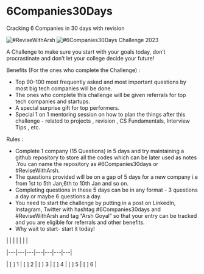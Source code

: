# 6Companies30Days
Cracking 6 Companies in 30 days with revision

![#ReviseWithArsh](https://shields.io/badge/RevisionWthArsh-green?style=flat) ![#6Companies30Days](https://shields.io/badge/6Companies30Days-blue?style=flat) Challenge 2023

A Challenge to make sure you start with your goals today, don’t procrastinate and don’t let your college decide your future!

Benefits (For the ones who complete the Challenge) :
- Top 90-100 most frequently asked and most important questions by most big tech companies will be done.
- The ones who complete this challenge will be given referrals for top tech companies and startups.
- A special surprise gift for top performers.
- Special 1 on 1 mentoring session on how to plan the things after this challenge - related to projects , revision , CS Fundamentals, Interview Tips , etc.

Rules :
- Complete 1 company (15 Questions) in 5 days and try maintaining a github repository to store all the codes which can be later used as notes .You can name the repository as #6Companies30days or #ReviseWithArsh.
- The questions provided will be on a gap of 5 days for a new company i.e from 1st to 5th Jan,6th to 10th Jan and so on.
- Completing questions in these 5 days can be in any format - 3 questions a day or maybe 6 questions a day.
- You need to start the challenge by putting in a post on LinkedIn, Instagram, Twitter with hashtag #6Companies30days and #ReviseWithArsh and tag “Arsh Goyal” so that your entry can be tracked and you are eligible for referrals and other benefits.
- Why wait to start- start it today!

|  |  |  |  |  |  |

|---|---|---|---|---|---|---| 

| [ ] 1 | [ ] 2 | [ ] 3 | [ ] 4 | [ ] 5 | [ ] 6 |
